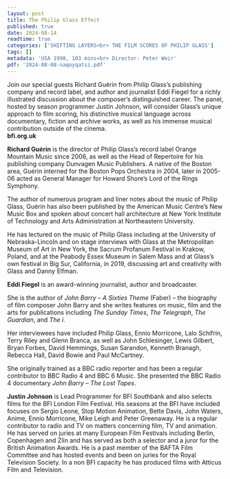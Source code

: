 ```yaml
---
layout: post
title: The Philip Glass Effect
published: true
date: 2024-08-14
readtime: true
categories: ['SHIFTING LAYERS<br> THE FILM SCORES OF PHILIP GLASS']
tags: []
metadata: 'USA 1998, 103 mins<br> Director: Peter Weir'
pdf: '2024-08-08-naqoyqatsi.pdf'
---
```


Join our special guests Richard Guérin from Philip Glass’s publishing company and record label, and author and journalist Eddi Fiegel for a richly illustrated discussion about the composer’s distinguished career. The panel, hosted by season programmer Justin Johnson, will consider Glass’s unique approach to film scoring, his distinctive musical language across documentary, fiction and archive works, as well as his immense musical contribution outside of the cinema.  
**bfi.org.uk**  

**Richard Guérin** is the director of Philip Glass’s record label Orange Mountain Music since 2006, as well as the Head of Repertoire for his publishing company Dunvagen Music Publishers. A native of the Boston area, Guérin interned for the Boston Pops Orchestra in 2004, later in 2005-06 acted as General Manager for Howard Shore’s Lord of the Rings Symphony.

The author of numerous program and liner notes about the music of Philip Glass, Guérin has also been published by the American Music Centre’s New Music Box and spoken about concert hall architecture at New York Institute of Technology and Arts Administration at Northeastern University.

He has lectured on the music of Philip Glass including at the University of Nebraska-Lincoln and on stage interviews with Glass at the Metropolitan Museum of Art in New York, the Sacrum Profanum Festival in Krakow, Poland, and at the Peabody Essex Museum in Salem Mass and at Glass’s own festival in Big Sur, California, in 2019, discussing art and creativity with Glass and Danny Elfman.

**Eddi Fiegel** is an award-winning journalist, author and broadcaster.

She is the author of _John Barry – A Sixties Theme_ (Faber) – the biography of film composer John Barry and she writes features on music, film and the arts for publications including _The Sunday Times_, _The Telegraph_, _The Guardian_, and _The i_.

Her interviewees have included Philip Glass, Ennio Morricone, Lalo Schifrin, Terry Riley and Glenn Branca, as well as John Schlesinger, Lewis Gilbert, Bryan Forbes, David Hemmings, Susan Sarandon, Kenneth Branagh, Rebecca Hall, David Bowie and Paul McCartney.

She originally trained as a BBC radio reporter and has been a regular contributor to BBC Radio 4 and BBC 6 Music. She presented the BBC Radio 4 documentary _John Barry – The Lost Tapes_.

**Justin Johnson** is Lead Programmer for BFI Southbank and also selects films for the BFI London Film Festival. His seasons at the BFI have included focuses on Sergio Leone, Stop Motion Animation, Bette Davis, John Waters, Anime, Ennio Morricone, Mike Leigh and Peter Greenaway. He is a regular contributor to radio and TV on matters concerning film, TV and animation. He has served on juries at many European Film Festivals including Berlin, Copenhagen and Zlin and has served as both a selector and a juror for the British Animation Awards. He is a past member of the BAFTA Film Committee and has hosted events and been on juries for the Royal Television Society. In a non BFI capacity he has produced films with Atticus Film and Television.
<!--stackedit_data:
eyJoaXN0b3J5IjpbLTIwMTcyNjk1MzRdfQ==
-->